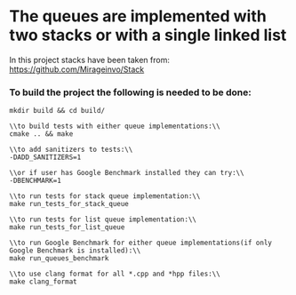 # The queues are implemented with two stacks or with a single linked list

In this project stacks have been taken from: https://github.com/Mirageinvo/Stack

### To build the project the following is needed to be done:

```
mkdir build && cd build/

\\to build tests with either queue implementations:\\
cmake .. && make

\\to add sanitizers to tests:\\
-DADD_SANITIZERS=1

\\or if user has Google Benchmark installed they can try:\\
-DBENCHMARK=1

\\to run tests for stack queue implementation:\\
make run_tests_for_stack_queue

\\to run tests for list queue implementation:\\
make run_tests_for_list_queue

\\to run Google Benchmark for either queue implementations(if only Google Benchmark is installed):\\
make run_queues_benchmark

\\to use clang format for all *.cpp and *hpp files:\\
make clang_format
```